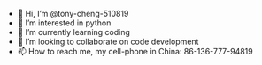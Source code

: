 - 👋 Hi, I’m @tony-cheng-510819
- 👀 I’m interested in python
- 🌱 I’m currently learning coding
- 💞️ I’m looking to collaborate on code development
- 📫 How to reach me, my cell-phone in China: 86-136-777-94819

<!---
tony-cheng-510819/tony-cheng-510819 is a ✨ special ✨ repository because its `README.md` (this file) appears on your GitHub profile.
You can click the Preview link to take a look at your changes.
--->
